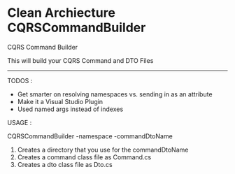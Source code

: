 # Clean Archiecture CQRSCommandBuilder
CQRS Command Builder

This will build your CQRS Command and DTO Files

-----
TODOS : 

  - Get smarter on resolving namespaces vs. sending in as an attribute
  - Make it a Visual Studio Plugin
  - Used named args instead of indexes
  
USAGE :

CQRSCommandBuilder -namespace -commandDtoName

1) Creates a directory that you use for the commandDtoName
2) Creates a command class file as <commandDtoName>Command.cs
2) Creates a dto class file as <commandDtoName>Dto.cs

  
  
  
